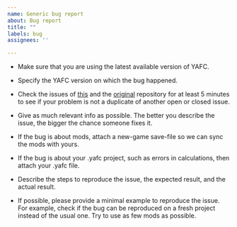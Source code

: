 ```yaml
---
name: Generic bug report
about: Bug report
title: ""
labels: bug
assignees: ''

---
```


- Make sure that you are using the latest available version of YAFC.
- Specify the YAFC version on which the bug happened.

- Check the issues of [this](https://github.com/have-fun-was-taken/yafc-ce/issues) and the [original](https://github.com/ShadowTheAge/yafc/issues) repository for at least 5 minutes to see if your problem is not a duplicate of another open or closed issue.
- Give as much relevant info as possible. The better you describe the issue, the bigger the chance someone fixes it. 
- If the bug is about mods, attach a new-game save-file so we can sync the mods with yours.
- If the bug is about your .yafc project, such as errors in calculations, then attach your .yafc file.
- Describe the steps to reproduce the issue, the expected result, and the actual result.
- If possible, please provide a minimal example to reproduce the issue. For example, check if the bug can be reproduced on a fresh project instead of the usual one. Try to use as few mods as possible.
